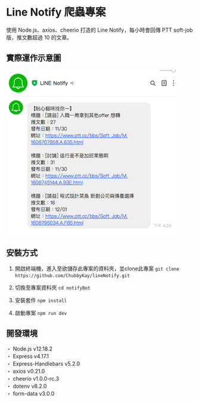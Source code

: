 # Line Notify 爬蟲專案 
使用 Node.js、axios、cheerio 打造的 Line Notify，每小時會回傳 PTT soft-job 版，推文數超過 10 的文章。

## 實際運作示意圖
![image](https://github.com/ChubbyKay/lineNotify/blob/main/line%20Notify%20%E7%A4%BA%E6%84%8F%E5%9C%96.png)

## 安裝方式 
1. 開啟終端機，進入至欲儲存此專案的資料夾，並clone此專案
`git clone https://github.com/ChubbyKay/lineNotify.git`

2. 切換至專案資料夾
`cd notifyBot`

3. 安裝套件
`npm install`

4. 啟動專案
`npm run dev`

## 開發環境
・ Node.js v12.18.2<br>
・ Express v4.17.1<br>
・ Express-Handlebars v5.2.0<br>
・ axios v0.21.0<br>
・ cheerio v1.0.0-rc.3<br>
・ dotenv v8.2.0<br>
・ form-data v3.0.0<br>
